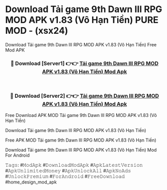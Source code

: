 # Download Tải game 9th Dawn III RPG MOD APK v1.83 (Vô Hạn Tiền) PURE MOD - (xsx24)
Download Tải game 9th Dawn III RPG MOD APK v1.83 (Vô Hạn Tiền) Free Mod APK

<div align="center">
<h3>🔴 Download [Server1] 👉👉 <a href="https://apk-comot.site?title=Tải_game_9th_Dawn_III_RPG_MOD_APK_v1.83_(Vô_Hạn_Tiền)">Tải game 9th Dawn III RPG MOD APK v1.83 (Vô Hạn Tiền) Mod Apk</a></h3><br>

<h3>🔴 Download [Server2] 👉👉 <a href="https://apk-comot.site?title=Tải_game_9th_Dawn_III_RPG_MOD_APK_v1.83_(Vô_Hạn_Tiền)">Tải game 9th Dawn III RPG MOD APK v1.83 (Vô Hạn Tiền) Mod Apk</a></h3>
</div>


Free Download APK MOD Tải game 9th Dawn III RPG MOD APK v1.83 (Vô Hạn Tiền)

Download Tải game 9th Dawn III RPG MOD APK v1.83 (Vô Hạn Tiền) 

Free APK MOD Tải game 9th Dawn III RPG MOD APK v1.83 (Vô Hạn Tiền) 

Download Tải game 9th Dawn III RPG MOD APK v1.83 (Vô Hạn Tiền) Mod For Android

𝚃𝚊𝚐𝚜: #𝙼𝚘𝚍𝙰𝚙𝚔 #𝙳𝚘𝚠𝚗𝚕𝚘𝚊𝚍𝙼𝚘𝚍𝙰𝚙𝚔 #𝙰𝚙𝚔𝙻𝚊𝚝𝚎𝚜𝚝𝚅𝚎𝚛𝚜𝚒𝚘𝚗 #𝙰𝚙𝚔𝚄𝚗𝚕𝚒𝚖𝚒𝚝𝚎𝚍𝙼𝚘𝚗𝚎𝚢 #𝙰𝚙𝚔𝚄𝚗𝚕𝚘𝚌𝚔𝙰𝚕𝚕 #𝙰𝚙𝚔𝙽𝚘𝙰𝚍𝚜 #𝚄𝚗𝚕𝚘𝚌𝚔𝙿𝚛𝚎𝚖𝚒𝚞𝚖 #𝙵𝚘𝚛𝙰𝚗𝚍𝚛𝚘𝚒𝚍 #𝙵𝚛𝚎𝚎𝙳𝚘𝚠𝚗𝚕𝚘𝚊𝚍 #home_design_mod_apk